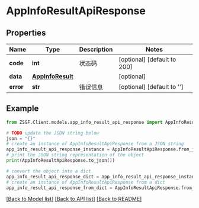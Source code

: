 # AppInfoResultApiResponse


## Properties

Name | Type | Description | Notes
------------ | ------------- | ------------- | -------------
**code** | **int** | 状态码 | [optional] [default to 200]
**data** | [**AppInfoResult**](AppInfoResult.md) |  | [optional] 
**error** | **str** | 错误信息 | [optional] [default to '']

## Example

```python
from ZSGF.Client.models.app_info_result_api_response import AppInfoResultApiResponse

# TODO update the JSON string below
json = "{}"
# create an instance of AppInfoResultApiResponse from a JSON string
app_info_result_api_response_instance = AppInfoResultApiResponse.from_json(json)
# print the JSON string representation of the object
print(AppInfoResultApiResponse.to_json())

# convert the object into a dict
app_info_result_api_response_dict = app_info_result_api_response_instance.to_dict()
# create an instance of AppInfoResultApiResponse from a dict
app_info_result_api_response_from_dict = AppInfoResultApiResponse.from_dict(app_info_result_api_response_dict)
```
[[Back to Model list]](../README.md#documentation-for-models) [[Back to API list]](../README.md#documentation-for-api-endpoints) [[Back to README]](../README.md)


